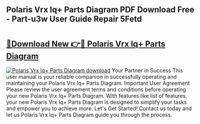 ## Polaris Vrx Iq+ Parts Diagram PDF Download Free - Part-u3w User Guide Repair 5Fetd

# <h2><a href="http://dfsajru.blite.top/?on=Polaris+Vrx+Iq%2b+Parts+Diagram">🔗Download New 👉🔴 Polaris Vrx Iq+ Parts Diagram</a></h2>

[![Polaris Vrx Iq+ Parts Diagram download](https://i.imgur.com/lujVjoI.png)](http://dfsajru.blite.top/?on=Polaris+Vrx+Iq%2b+Parts+Diagram)
Your Partner in Success This user manual is your reliable companion in successfully operating and maintaining your Polaris Vrx Iq+ Parts Diagram. Important User Agreement Please review the user agreement terms and conditions before operating your new Polaris Vrx Iq+ Parts Diagram. With features like list of features, your new Polaris Vrx Iq+ Parts Diagram is designed to simplify your tasks and empower you to achieve more. Let's Get Started! Contact us today and let us Polaris Vrx Iq+ Parts Diagram guide you through the process.
